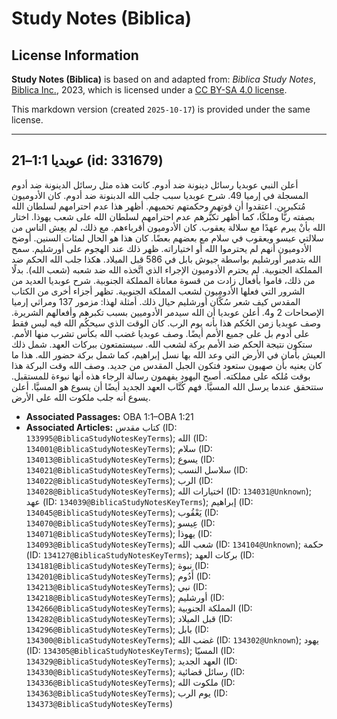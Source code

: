 # Study Notes (Biblica)

## License Information

**Study Notes (Biblica)** is based on and adapted from: _Biblica Study Notes_, [Biblica Inc.](https://www.biblica.com/), 2023, which is licensed under a [CC BY-SA 4.0 license](https://creativecommons.org/licenses/by-sa/4.0/legalcode.en).

This markdown version (created `2025-10-17`) is provided under the same license.



--------------------------------

## عوبديا 1:1–21 (id: 331679)

أعلن النبي عوبديا رسائل دينونة ضد أدوم. كانت هذه مثل رسائل الدينونة ضد أدوم المسجلة في إرميا 49\. شرح عوبديا سبب جلب الله الدبنونة ضد أدوم. كان الأدوميون مُتكبرين. اعتقدوا أن قوتهم وحكمتهم تحميهم. أظهر هذا عدم احترامهم لسلطان الله بصفته ربًّا وملكًا، كما أظهر تكبُّرهم عدم احترامهم لسلطان الله على شعب يهوذا. اختار الله بأنْ يبرم عهدًا مع سلالة يعقوب. كان الأدوميون أقرباءهم. مع ذلك، لم يعِش الناس من سلالتي عيسو ويعقوب في سلام مع بعضهم بعضًا. كان هذا هو الحال لمئات السنين. أوضح الأدوميون أنهم لم يحترموا الله أو اختياراته. ظهر ذلك عند الهجوم على أورشليم. سمح الله بتدمير أورشليم بواسطة جيوش بابل في 586 قبل الميلاد. هكذا جلب الله الحكم ضد المملكة الجنوبية. لم يحترم الأدوميون الإجراء الذي اتَّخذه الله ضد شعبه (شعب الله). بدلًا من ذلك، قاموا بأفعال زادت من قسوة معاناة المملكة الجنوبية. شرح عوبديا العديد من الشرور التي فعلها الأدوميون لشعب المملكة الجنوبية. تظهر أجزاء أخرى من الكتاب المقدس كيف شعر سُكَّان أورشليم حيال ذلك. أمثلة لهذا: مزمور 137 ومراثي إرميا الإصحاحات 2 و4\. أعلن عوبديا أن الله سيدمر الأدوميين بسبب تكبرهم وأفعالهم الشريرة. وصف عوبديا زمن الحُكم هذا بأنه يوم الرب. كان الوقت الذي سيحكُم الله فيه ليس فقط على أدوم بل على جميع الأمم أيضًا. وصف عوبديا غضب الله بكأس تشرب منها الأمم. ستكون نتيجة الحكم ضد الأمم بركة لشعب الله. سيستمتعون ببركات العهد. شمل ذلك العيش بأمان في الأرض التي وعد الله بها نسل إبراهيم، كما شمل بركة حضور الله. هذا ما كان يعنيه بأن صهيون ستعود فتكون الجبل المقدس من جديد. وصف الله وقت البركة هذا بوقت مُلكه على مملكته. أصبح اليهود يفهمون رسالة الرجاء هذه أنها نبوءة للمستقبل. ستتحقق عندما يرسل الله المسيَّا. فهم كُتَّاب العهد الجديد أيضًا أن يسوع هو المسيَّا. أعلن يسوع أنه جلب ملكوت الله على الأرض.

* **Associated Passages:** OBA 1:1–OBA 1:21
* **Associated Articles:** كتاب مقدس (ID: `133995@BiblicaStudyNotesKeyTerms`); الله (ID: `134001@BiblicaStudyNotesKeyTerms`); سلام (ID: `134013@BiblicaStudyNotesKeyTerms`); يسوع (ID: `134021@BiblicaStudyNotesKeyTerms`); سلاسل النسب (ID: `134022@BiblicaStudyNotesKeyTerms`); الرب (ID: `134028@BiblicaStudyNotesKeyTerms`); اختيارات الله (ID: `134031@Unknown`); عهد (ID: `134039@BiblicaStudyNotesKeyTerms`); إبراهيم (ID: `134045@BiblicaStudyNotesKeyTerms`); يَعْقُوب (ID: `134070@BiblicaStudyNotesKeyTerms`); عِيسو (ID: `134071@BiblicaStudyNotesKeyTerms`); يهوذا (ID: `134093@BiblicaStudyNotesKeyTerms`); شعب الله (ID: `134104@Unknown`); حكمة (ID: `134127@BiblicaStudyNotesKeyTerms`); بركات العهد (ID: `134181@BiblicaStudyNotesKeyTerms`); نبوة (ID: `134201@BiblicaStudyNotesKeyTerms`); أَدُوم (ID: `134213@BiblicaStudyNotesKeyTerms`); نبي (ID: `134218@BiblicaStudyNotesKeyTerms`); أورشليم (ID: `134266@BiblicaStudyNotesKeyTerms`); المملكة الجنوبية (ID: `134282@BiblicaStudyNotesKeyTerms`); قبل الميلاد (ID: `134296@BiblicaStudyNotesKeyTerms`); بابل (ID: `134300@BiblicaStudyNotesKeyTerms`); غضب الله (ID: `134302@Unknown`); يهود (ID: `134305@BiblicaStudyNotesKeyTerms`); المسيّا (ID: `134329@BiblicaStudyNotesKeyTerms`); العهد الجديد (ID: `134330@BiblicaStudyNotesKeyTerms`); رسائل قضائية (ID: `134336@BiblicaStudyNotesKeyTerms`); ملكوت الله (ID: `134363@BiblicaStudyNotesKeyTerms`); يوم الرب (ID: `134373@BiblicaStudyNotesKeyTerms`)


